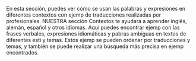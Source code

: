 En esta sección, puedes ver cómo se usan las palabras y expresiones en
diferentes contextos con  ejemp de traducciones realizadas por
profesionales. NUESTRA sección Contextos te ayudara a aprender inglés, alemán,
español y otros idiomas. Aquí puedes encontrar ejemp con las frases
verbales, expresiones idiomáticas y pabras ambiguas en textos de diferentes
esti y temas.
Estos  ejemp se pueden ordenar por traducciones y temas, y también se puede
realizar una búsqueda más precisa en  ejemp encontrados.